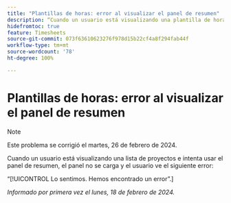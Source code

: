 ```yaml
---
title: "Plantillas de horas: error al visualizar el panel de resumen"
description: “Cuando un usuario está visualizando una plantilla de horas e intenta utilizar el panel de resumen, el panel no se carga y el usuario ve un error”.
hidefromtoc: true
feature: Timesheets
source-git-commit: 073f63610623276f978d15b22cf4a8f294fab44f
workflow-type: tm+mt
source-wordcount: '78'
ht-degree: 100%

---
```



# Plantillas de horas: error al visualizar el panel de resumen

>[!NOTE]
>
>Este problema se corrigió el martes, 26 de febrero de 2024.

Cuando un usuario está visualizando una lista de proyectos e intenta usar el panel de resumen, el panel no se carga y el usuario ve el siguiente error:

“[!UICONTROL Lo sentimos. Hemos encontrado un error”.]

_Informado por primera vez el lunes, 18 de febrero de 2024._
